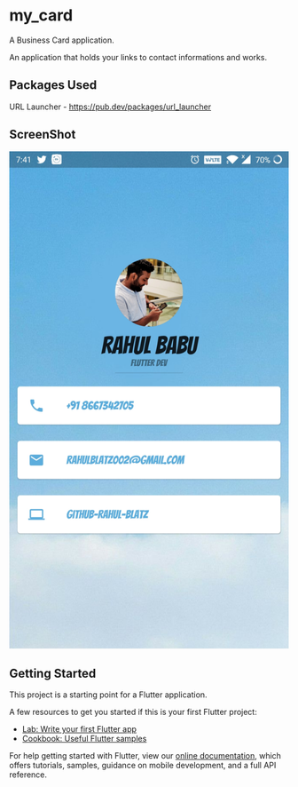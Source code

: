 # my_card

A Business Card application.

An application that holds your links to contact informations and works.


## Packages Used
URL Launcher - https://pub.dev/packages/url_launcher

## ScreenShot
![ScreenShot](/Screenshot_20200415-194110.jpg)

## Getting Started

This project is a starting point for a Flutter application.

A few resources to get you started if this is your first Flutter project:

- [Lab: Write your first Flutter app](https://flutter.dev/docs/get-started/codelab)
- [Cookbook: Useful Flutter samples](https://flutter.dev/docs/cookbook)

For help getting started with Flutter, view our
[online documentation](https://flutter.dev/docs), which offers tutorials,
samples, guidance on mobile development, and a full API reference.
